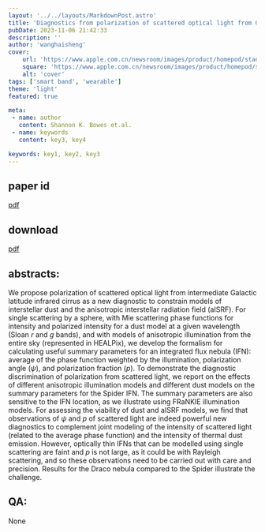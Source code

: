 ```yaml
---
layout: '../../layouts/MarkdownPost.astro'
title: 'Diagnostics from polarization of scattered optical light from Galactic infrared cirrus'
pubDate: 2023-11-06 21:42:33
description: ''
author: 'wanghaisheng'
cover:
    url: 'https://www.apple.com.cn/newsroom/images/product/homepod/standard/Apple-HomePod-hero-230118_big.jpg.large_2x.jpg'
    square: 'https://www.apple.com.cn/newsroom/images/product/homepod/standard/Apple-HomePod-hero-230118_big.jpg.large_2x.jpg'
    alt: 'cover'
tags: ['smart band', 'wearable'] 
theme: 'light'
featured: true

meta:
 - name: author
   content: Shannon K. Bowes et.al.
 - name: keywords
   content: key3, key4

keywords: key1, key2, key3
---
```


## paper id
[pdf](2311.01376v1)
## download
[pdf]([2311.01376v1](http://arxiv.org/abs/2311.01376v1))
## abstracts:
We propose polarization of scattered optical light from intermediate Galactic latitude infrared cirrus as a new diagnostic to constrain models of interstellar dust and the anisotropic interstellar radiation field (aISRF). For single scattering by a sphere, with Mie scattering phase functions for intensity and polarized intensity for a dust model at a given wavelength (Sloan $r$ and $g$ bands), and with models of anisotropic illumination from the entire sky (represented in HEALPix), we develop the formalism for calculating useful summary parameters for an integrated flux nebula (IFN): average of the phase function weighted by the illumination, polarization angle ($\psi$), and polarization fraction ($p$). To demonstrate the diagnostic discrimination of polarization from scattered light, we report on the effects of different anisotropic illumination models and different dust models on the summary parameters for the Spider IFN. The summary parameters are also sensitive to the IFN location, as we illustrate using FRaNKIE illumination models. For assessing the viability of dust and aISRF models, we find that observations of $\psi$ and $p$ of scattered light are indeed powerful new diagnostics to complement joint modeling of the intensity of scattered light (related to the average phase function) and the intensity of thermal dust emission. However, optically thin IFNs that can be modelled using single scattering are faint and $p$ is not large, as it could be with Rayleigh scattering, and so these observations need to be carried out with care and precision. Results for the Draco nebula compared to the Spider illustrate the challenge.
## QA:
None
